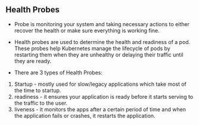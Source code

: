 ## Health Probes

- Probe is monitoring your system and taking necessary actions to either recover the health or make sure everything is working fine. 

- Health probes are used to determine the health and readiness of a pod. These probes help Kubernetes manage the lifecycle of pods by restarting them when they are unhealthy or delaying their traffic until they are ready. 

- There are 3 types of Health Probes:

1. Startup - mostly used for slow/legacy applications which take most of the time to startup.
2. readiness - it ensures your application is ready before it starts serving to the traffic to the user.
 3. liveness - it monitors the apps after a certain period of time and when the application fails or crashes, it restarts the application. 
